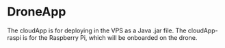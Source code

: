 # DroneApp

The cloudApp is for deploying in the VPS as a Java .jar file.
The cloudApp-raspi is for the Raspberry Pi, which will be onboarded on the drone.

